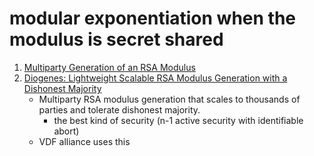 # modular exponentiation when the modulus is secret shared

1. [Multiparty Generation of an RSA Modulus](https://eprint.iacr.org/2020/370.pdf)
2. [Diogenes: Lightweight Scalable RSA Modulus Generation with a Dishonest Majority](https://eprint.iacr.org/2020/374.pdf)
    + Multiparty RSA modulus generation that scales to thousands of parties and tolerate dishonest majority.
        * the best kind of security (n-1 active security with identifiable abort)
    + VDF alliance uses this